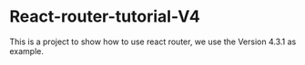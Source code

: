 # React-router-tutorial-V4
This is a project to show how to use react router, we use the Version 4.3.1 as example.
